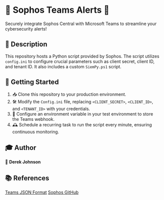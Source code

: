 # 👾 Sophos Teams Alerts 👾

Securely integrate Sophos Central with Microsoft Teams to streamline your cybersecurity alerts!

## 📜 Description

This repository hosts a Python script provided by Sophos. The script utilizes `config.ini` to configure crucial parameters such as client secret, client ID, and tenant ID. It also includes a custom `SiemPy.ps1` script.

## 🚀 Getting Started

1. 📥 Clone this repository to your production environment.
2. 🛠 Modify the `Config.ini` file, replacing `<CLIENT_SECRET>`, `<CLIENT_ID>`, and `<TENANT_ID>` with your credentials.
3. 🧩 Configure an environment variable in your test environment to store the Teams webhook.
4. 🕰 Schedule a recurring task to run the script every minute, ensuring continuous monitoring.

## 🎓 Author

👤 **Derek Johnson**

## 📚 References

[Teams JSON Format](https://learn.microsoft.com/en-us/microsoftteams/platform/webhooks-and-connectors/how-to/connectors-using?tabs=cURL)
[Sophos GitHub](https://github.com/sophos/Sophos-Central-SIEM-Integration)
